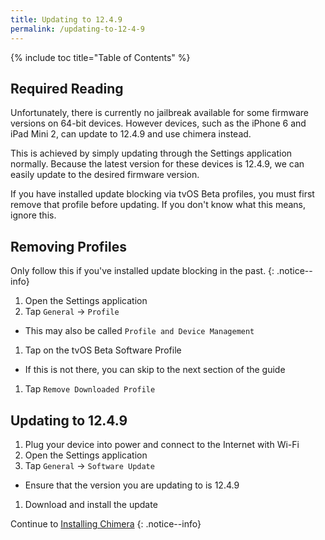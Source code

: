 ```yaml
---
title: Updating to 12.4.9
permalink: /updating-to-12-4-9
---
```


{% include toc title="Table of Contents" %}

## Required Reading

Unfortunately, there is currently no jailbreak available for some firmware versions on 64-bit devices. However devices, such as the iPhone 6 and iPad Mini 2, can update to 12.4.9 and use chimera instead.

This is achieved by simply updating through the Settings application normally. Because the latest version for these devices is 12.4.9, we can easily update to the desired firmware version.

If you have installed update blocking via tvOS Beta profiles, you must first remove that profile before updating. If you don't know what this means, ignore this.

## Removing Profiles

Only follow this if you've installed update blocking in the past.
{: .notice--info}

1. Open the Settings application
1. Tap `General` -> `Profile`
  - This may also be called `Profile and Device Management`
1. Tap on the tvOS Beta Software Profile
  - If this is not there, you can skip to the next section of the guide
1. Tap `Remove Downloaded Profile`

## Updating to 12.4.9

1. Plug your device into power and connect to the Internet with Wi-Fi
1. Open the Settings application
1. Tap `General` -> `Software Update`
  - Ensure that the version you are updating to is 12.4.9
1. Download and install the update

Continue to [Installing Chimera](installing-chimera)
{: .notice--info}
